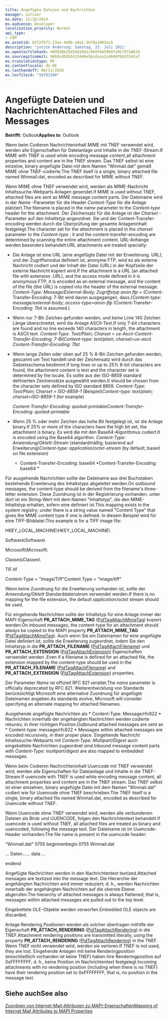 ```yaml
---
title: Angefügte Dateien und Nachrichten
manager: soliver
ms.date: 11/16/2014
ms.audience: Developer
localization_priority: Normal
api_type:
- COM
ms.assetid: b2f2fb72-23ae-4e0b-a8a1-3b78a1862acb
description: 'Letzte Änderung: Samstag, 23. Juli 2011'
ms.openlocfilehash: 489930b35d24d2691c9b9fbb59b0fa95707a0618
ms.sourcegitcommit: 9d60cd82b5413446e5bc8ace2cd689f683fb41a7
ms.translationtype: MT
ms.contentlocale: de-DE
ms.lasthandoff: 06/11/2018
ms.locfileid: "19791298"
---
```

# <a name="attached-files-and-messages"></a><span data-ttu-id="93366-103">Angefügte Dateien und Nachrichten</span><span class="sxs-lookup"><span data-stu-id="93366-103">Attached Files and Messages</span></span>

  
  
<span data-ttu-id="93366-104">**Betrifft**: Outlook</span><span class="sxs-lookup"><span data-stu-id="93366-104">**Applies to**: Outlook</span></span> 
  
<span data-ttu-id="93366-105">Wenn beim Codieren Nachrichteninhalt MIME mit TNEF verwendet wird, werden alle Eigenschaften für Dateianlage und Inhalte in die TNEF-Stream.</span><span class="sxs-lookup"><span data-stu-id="93366-105">If MIME with TNEF is used while encoding message content,all attachment properties and content are in the TNEF stream.</span></span> <span data-ttu-id="93366-106">Das TNEF selbst ist eine einzelne, binary angefügte Datei mit dem Namen "Winmail.dat" gemäß MIME ohne TNEF-codierte.</span><span class="sxs-lookup"><span data-stu-id="93366-106">The TNEF itself is a single, binary attached file named Winmail.dat, encoded as described for MIME without TNEF.</span></span> 
  
<span data-ttu-id="93366-107">Wenn MIME ohne TNEF verwendet wird, werden als MIME-Nachricht Inhaltssuche-Webparts Anlagen gesendet.</span><span class="sxs-lookup"><span data-stu-id="93366-107">If MIME is used without TNEF, attached files are sent as MIME message content parts.</span></span> <span data-ttu-id="93366-108">Der Dateiname wird in der *Name* -Parameter für die Header *Content-Type* für die Anlage platziert.</span><span class="sxs-lookup"><span data-stu-id="93366-108">The filename is placed in the  *name*  parameter to the  *Content-type*  header for the attachment.</span></span> <span data-ttu-id="93366-109">Der Zeichensatz für die Anlage ist der *Charset* -Parameter auf den *Inhaltstyp* angeordnet. Sie und der Content-Transfer-encoding werden durch die Überprüfung der gesamte Anlageninhalt festgelegt.</span><span class="sxs-lookup"><span data-stu-id="93366-109">The character set for the attachment is placed in the  *charset*  parameter to the  *Content-type*  ; it and the content-transfer-encoding are determined by scanning the entire attachment content.</span></span> <span data-ttu-id="93366-110">URL-Anhänge werden besonders behandelt:</span><span class="sxs-lookup"><span data-stu-id="93366-110">URL attachments are treated specially:</span></span> 
  
- <span data-ttu-id="93366-111">Die Anlage ist eine URL (eine angefügte Datei mit der Erweiterung. URL), und der Zugriffsmodus definiert ist, anonyme FTP, wird es als externe Nachricht codiert und der Inhalt der Datei (URL) in der Kopfzeile der externe Nachricht kopiert wird.</span><span class="sxs-lookup"><span data-stu-id="93366-111">If the attachment is a URL (an attached file with extension .URL), and the access mode defined in it is anonymous FTP, it is encoded as an external message, and the content of the file (the URL) is copied into the header of the external message.</span></span> <span data-ttu-id="93366-112">*Content-Type: Message/External-Body; Zugriffstyp anon ftp =*  (Content-Transfer-Encoding: 7-Bit wird davon ausgegangen, dass.)</span><span class="sxs-lookup"><span data-stu-id="93366-112">*Content-type: message/external-body; access-type=anon-ftp*  (Content-Transfer-Encoding: 7bit is assumed.)</span></span> 
    
- <span data-ttu-id="93366-113">Wenn nur 7-Bit-Zeichen gefunden werden, und keine Linie 140 Zeichen Länge überschreitet, wird die Anlage ASCII-Text.</span><span class="sxs-lookup"><span data-stu-id="93366-113">If only 7-bit characters are found and no line exceeds 140 characters in length, the attachment is ASCII text.</span></span> <span data-ttu-id="93366-114">*Content-Type: Text/Plain; Charset = us-Ascii-Content-Transfer-Encoding: 7-Bit*</span><span class="sxs-lookup"><span data-stu-id="93366-114">*Content-type: text/plain; charset=us-ascii Content-Transfer-Encoding: 7bit*</span></span> 
    
- <span data-ttu-id="93366-115">Wenn lange Zeilen oder oben auf 25 % 8-Bit-Zeichen gefunden werden, gescannt um Text handelt und der Zeichensatz wird durch das Gebietsschema bestimmt.</span><span class="sxs-lookup"><span data-stu-id="93366-115">If long lines or up to 25% 8-bit characters are found, the attachment content is text and the character set is determined by the locale.</span></span> <span data-ttu-id="93366-116">Es sollte aus der ISO-8859 standard definierten Zeichensätze ausgewählt werden.</span><span class="sxs-lookup"><span data-stu-id="93366-116">It should be chosen from the character sets defined by ISO standard 8859.</span></span> <span data-ttu-id="93366-117">*Content-Type: Text/Plain; Charset = ISO-8859-1*  (Beispiel)</span><span class="sxs-lookup"><span data-stu-id="93366-117">*Content-type: text/plain; charset=ISO-8859-1*  (for example)</span></span> 
    
     <span data-ttu-id="93366-118">*Content-Transfer-Encoding: quoted-printable*</span><span class="sxs-lookup"><span data-stu-id="93366-118">*Content-Transfer-Encoding: quoted-printable*</span></span> 
    
- <span data-ttu-id="93366-119">Wenn 25 % oder mehr Zeichen das hohe Bit festgelegt ist, ist die Anlage binary.</span><span class="sxs-lookup"><span data-stu-id="93366-119">If 25% or more of the characters have the high bit set, the attachment is binary.</span></span> <span data-ttu-id="93366-120">Es wird die mit den Base64-Algorithmus codiert.</span><span class="sxs-lookup"><span data-stu-id="93366-120">It is encoded using the Base64 algorithm.</span></span> <span data-ttu-id="93366-121">*Content-Type: Anwendung/Oktett-Stream*  (standardmäßig; basierend auf Erweiterung)</span><span class="sxs-lookup"><span data-stu-id="93366-121">*Content-type: application/octet-stream*  (by default; based on file extension)</span></span> 
    
     * <span data-ttu-id="93366-122">Content-Transfer-Encoding: base64 \*</span><span class="sxs-lookup"><span data-stu-id="93366-122">Content-Transfer-Encoding: base64 \*</span></span> 
    
<span data-ttu-id="93366-123">Für ausgehende Nachrichten sollte der Dateiname aus drei Buchstaben bestehende Erweiterung des Inhaltstyps abgeleitet werden.</span><span class="sxs-lookup"><span data-stu-id="93366-123">On outbound messages, the content-type should be derived from the filename's three-letter extension.</span></span> <span data-ttu-id="93366-124">Diese Zuordnung ist in der Registrierung vorhanden. unter dort ist ein String-Wert mit dem Namen "Inhaltstyp", die den MIME-Inhaltstyp erhalten, sofern eine definiert ist.</span><span class="sxs-lookup"><span data-stu-id="93366-124">This mapping exists in the system registry; under there is a string value named "Content Type" that gives the MIME content type if one is defined.</span></span> <span data-ttu-id="93366-125">In diesem Beispiel wird für eine TIFF-Bilddatei:</span><span class="sxs-lookup"><span data-stu-id="93366-125">This example is for a TIFF image file:</span></span>
  
<span data-ttu-id="93366-126">HKEY_LOCAL_MACHINE\\</span><span class="sxs-lookup"><span data-stu-id="93366-126">HKEY_LOCAL_MACHINE\\</span></span>
  
<span data-ttu-id="93366-127">Software\\</span><span class="sxs-lookup"><span data-stu-id="93366-127">Software\\</span></span>
  
<span data-ttu-id="93366-128">Microsoft\\</span><span class="sxs-lookup"><span data-stu-id="93366-128">Microsoft\\</span></span>
  
<span data-ttu-id="93366-129">Classes\\</span><span class="sxs-lookup"><span data-stu-id="93366-129">Classes\\</span></span>
  
<span data-ttu-id="93366-130">TIF</span><span class="sxs-lookup"><span data-stu-id="93366-130">.tif</span></span>
  
<span data-ttu-id="93366-131">Content-Type = "Image/Tiff"</span><span class="sxs-lookup"><span data-stu-id="93366-131">Content Type = "image/tiff"</span></span>
  
<span data-ttu-id="93366-132">Wenn keine Zuordnung für die Erweiterung vorhanden ist, sollte der *Anwendung/Oktett* Standarddatenstrom verwendet werden.</span><span class="sxs-lookup"><span data-stu-id="93366-132">If there is no mapping for the file extension, the default  *application/octet*  stream should be used.</span></span> 
  
<span data-ttu-id="93366-133">Für eingehende Nachrichten sollte der Inhaltstyp für eine Anlage immer der MAPI-Eigenschaft **PR_ATTACH_MIME_TAG** ([PidTagAttachMimeTag](pidtagattachmimetag-canonical-property.md)) kopiert werden.</span><span class="sxs-lookup"><span data-stu-id="93366-133">On inbound messages, the content-type for an attachment should always be copied to the MAPI property **PR_ATTACH_MIME_TAG** ([PidTagAttachMimeTag](pidtagattachmimetag-canonical-property.md)).</span></span> <span data-ttu-id="93366-134">Auch wenn Sie ein Dateinamen für eine angefügte Datei definiert ist, sollte die Erweiterung zugeordnet, indem Sie den Inhaltstyp in die **PR_ATTACH_FILENAME** ([PidTagAttachFilename](pidtagattachfilename-canonical-property.md)) und **PR_ATTACH_EXTENSION** ([PidTagAttachExtension](pidtagattachextension-canonical-property.md)) Eigenschaften verwendet werden .</span><span class="sxs-lookup"><span data-stu-id="93366-134">Even if a filename is defined for an attached file, the extension mapped by the content-type should be used in the **PR_ATTACH_FILENAME** ([PidTagAttachFilename](pidtagattachfilename-canonical-property.md)) and **PR_ATTACH_EXTENSION** ([PidTagAttachExtension](pidtagattachextension-canonical-property.md)) properties.</span></span>
  
<span data-ttu-id="93366-135">Der Parameter *Name* ist offiziell RFC 821 veraltet.</span><span class="sxs-lookup"><span data-stu-id="93366-135">The  *name*  parameter is officially deprecated by RFC 821.</span></span> <span data-ttu-id="93366-136">Weiterentwicklung von Standards berücksichtigt Microsoft eine alternative Zuordnung für angefügte Dateinamen angeben.</span><span class="sxs-lookup"><span data-stu-id="93366-136">As standards evolve, Microsoft will consider specifying an alternate mapping for attached filenames.</span></span> 
  
<span data-ttu-id="93366-137">Ausgehende angefügte Nachrichten als * Content-Type: Message/rfc822 * Nachrichten innerhalb der angehängten Nachrichten werden codierte rekursiv, in ihrer richtigen Position.</span><span class="sxs-lookup"><span data-stu-id="93366-137">Outbound attached messages are sent as * Content-type: message/rfc822 *  Messages within attached messages are encoded recursively, in their proper place.</span></span> <span data-ttu-id="93366-138">Eingehende Nachricht Inhaltssuche-Webparts mit *Content-Type: Multipart/Digest* auch eingebettete Nachrichten zugeordnet sind.</span><span class="sxs-lookup"><span data-stu-id="93366-138">Inbound message content parts with  *Content-Type: multipart/digest*  are also mapped to embedded messages.</span></span> 
  
<span data-ttu-id="93366-139">Wenn beim Codieren Nachrichteninhalt Uuencode mit TNEF verwendet wird, werden alle Eigenschaften für Dateianlage und Inhalte in die TNEF-Stream.</span><span class="sxs-lookup"><span data-stu-id="93366-139">If uuencode with TNEF is used while encoding message content, all attachment properties and content are in the TNEF stream.</span></span> <span data-ttu-id="93366-140">Das TNEF selbst ist einer einzelnen, binary angefügte Datei mit dem Namen "Winmail.dat" codiert wie für Uuencode ohne TNEF beschrieben.</span><span class="sxs-lookup"><span data-stu-id="93366-140">The TNEF itself is a single, binary attached file named Winmail.dat, encoded as described for Uuencode without TNEF.</span></span>
  
<span data-ttu-id="93366-141">Wenn Uuencode ohne TNEF verwendet wird, werden alle verbundenen Dateien als Binär und UUENCODE, folgen den Nachrichtentext behandelt.</span><span class="sxs-lookup"><span data-stu-id="93366-141">If uuencode is used without TNEF, all attached files are treated as binary and uuencoded, following the message text.</span></span> <span data-ttu-id="93366-142">Der Dateiname ist im Uuencode-Header vorhanden:</span><span class="sxs-lookup"><span data-stu-id="93366-142">The file name is present in the uuencode header:</span></span>
  
 <span data-ttu-id="93366-143">"Winmail.dat" 0755 beginnen</span><span class="sxs-lookup"><span data-stu-id="93366-143">begin 0755 Winmail.dat</span></span> 
  
 <span data-ttu-id="93366-144">... Daten...</span><span class="sxs-lookup"><span data-stu-id="93366-144">... data ...</span></span> 
  
 <span data-ttu-id="93366-145">end</span><span class="sxs-lookup"><span data-stu-id="93366-145">end</span></span> 
  
<span data-ttu-id="93366-146">Angefügte Nachrichten werden in den Nachrichtentext textized.</span><span class="sxs-lookup"><span data-stu-id="93366-146">Attached messages are textized into the message text.</span></span> <span data-ttu-id="93366-147">Die Hierarchie der angehängten Nachrichten wird immer reduziert; d. h., werden Nachrichten innerhalb der angehängten Nachrichten auf die oberste Ebene abgerufen.</span><span class="sxs-lookup"><span data-stu-id="93366-147">The hierarchy of attached messages is always flattened; that is, messages within attached messages are pulled out to the top level.</span></span>
  
<span data-ttu-id="93366-148">Eingebettete OLE-Objekte werden verworfen.</span><span class="sxs-lookup"><span data-stu-id="93366-148">Embedded OLE objects are discarded.</span></span>
  
<span data-ttu-id="93366-149">Anlage Rendering Positionen werden als solcher übertragen mithilfe der Eigenschaft **PR_ATTACH_RENDERING** ([PidTagAttachRendering](pidtagattachrendering-canonical-property.md)) in die TNEF.</span><span class="sxs-lookup"><span data-stu-id="93366-149">Attachment rendering positions are transmitted literally, using the property **PR_ATTACH_RENDERING** ([PidTagAttachRendering](pidtagattachrendering-canonical-property.md)) in the TNEF.</span></span> <span data-ttu-id="93366-150">Wenn TNEF nicht verwendet wird, werden sie verloren.</span><span class="sxs-lookup"><span data-stu-id="93366-150">If TNEF is not used, they are lost.</span></span> <span data-ttu-id="93366-151">Eingehende Anlagen mit keine Renderingposition (einschließlich vorhanden ist keine TNEF) haben ihre Renderingposition auf 0xFFFFFFFF, d. h., keine Position im Nachrichtentext festgelegt.</span><span class="sxs-lookup"><span data-stu-id="93366-151">Incoming attachments with no rendering position (including when there is no TNEF) have their rendering position set to 0xFFFFFFFF, that is, no position in the message text.</span></span>
  
## <a name="see-also"></a><span data-ttu-id="93366-152">Siehe auch</span><span class="sxs-lookup"><span data-stu-id="93366-152">See also</span></span>



[<span data-ttu-id="93366-153">Zuordnen von Internet-Mail-Attributen zu MAPI-Eigenschaften</span><span class="sxs-lookup"><span data-stu-id="93366-153">Mapping of Internet Mail Attributes to MAPI Properties</span></span>](mapping-of-internet-mail-attributes-to-mapi-properties.md)

